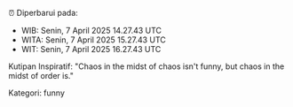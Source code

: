 ⏰ Diperbarui pada:
- WIB: Senin, 7 April 2025 14.27.43 UTC
- WITA: Senin, 7 April 2025 15.27.43 UTC
- WIT: Senin, 7 April 2025 16.27.43 UTC

Kutipan Inspiratif:
"Chaos in the midst of chaos isn't funny, but chaos in the midst of order is."


Kategori: funny

